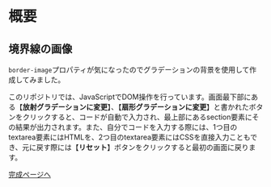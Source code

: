 # 概要

## 境界線の画像

`border-image`プロパティが気になったのでグラデーションの背景を使用して作成してみました。

このリポジトリでは、JavaScriptでDOM操作を行っています。画面最下部にある【**放射グラデーションに変更**】、【**扇形グラデーションに変更**】と書かれたボタンをクリックすると、コードが自動で入力され、最上部にあるsection要素にその結果が出力されます。また、自分でコードを入力する際には、1つ目のtextarea要素にはHTMLを、2つ目のtextarea要素にはCSSを直接入力こともでき、元に戻す際には【**リセット**】ボタンをクリックすると最初の画面に戻ります。


[完成ページへ](https://yscyber.github.io/border-images/ "https://yscyber.github.io/border-images/")
